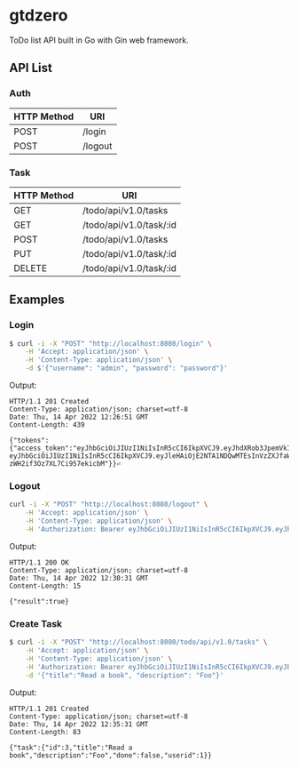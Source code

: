 # gtdzero

ToDo list API built in Go with Gin web framework.

## API List

### Auth

| HTTP Method | URI     |
| ----------- | ------- |
| POST        | /login  |
| POST        | /logout |

### Task

| HTTP Method | URI                     |
| ----------- | ----------------------- |
| GET         | /todo/api/v1.0/tasks    |
| GET         | /todo/api/v1.0/task/:id |
| POST        | /todo/api/v1.0/tasks    |
| PUT         | /todo/api/v1.0/task/:id |
| DELETE      | /todo/api/v1.0/task/:id |

## Examples

### Login

```bash
$ curl -i -X "POST" "http://localhost:8080/login" \
	-H 'Accept: application/json' \
	-H 'Content-Type: application/json' \
	-d $'{"username": "admin", "password": "password"}'
```

Output:

```
HTTP/1.1 201 Created
Content-Type: application/json; charset=utf-8
Date: Thu, 14 Apr 2022 12:26:51 GMT
Content-Length: 439

{"tokens":{"access_token":"eyJhbGciOiJIUzI1NiIsInR5cCI6IkpXVCJ9.eyJhdXRob3JpemVkIjp0cnVlLCJleHAiOjE2NDk5NDAxMTEsInVzZXJfaWQiOjEsInV1aWQiOiJiY2IwZjY4ZS03ZjQwLTQ3ZmYtYTM3OS0wZmRlOGEzNDBkNzUifQ.biW4Iz1JKrPdHdmLxoR5Z2VXsbFY9GyvuGXCDJuvRqo","refresh_token":"
eyJhbGciOiJIUzI1NiIsInR5cCI6IkpXVCJ9.eyJleHAiOjE2NTA1NDQwMTEsInVzZXJfaWQiOjEsInV1aWQiOiIyY2UzZTlkYS1kZGE5LTQ3OTMtYTE1Ni04ZjMwMzM5ZWQxM2UifQ.pP6RPF3g8NJvmc6ihm-zWH2if3Oz7XL7Ci957ekicbM"}}⏎
```

### Logout

```bash
curl -i -X "POST" "http://localhost:8080/logout" \
	-H 'Accept: application/json' \
	-H 'Content-Type: application/json' \
	-H 'Authorization: Bearer eyJhbGciOiJIUzI1NiIsInR5cCI6IkpXVCJ9.eyJhdXRob3JpemVkIjp0cnVlLCJleHAiOjE2NDk5NDAxMTEsInVzZXJfaWQiOjEsInV1aWQiOiJiY2IwZjY4ZS03ZjQwLTQ3ZmYtYTM3OS0wZmRlOGEzNDBkNzUifQ.biW4Iz1JKrPdHdmLxoR5Z2VXsbFY9GyvuGXCDJuvRqo'
```

Output:

```
HTTP/1.1 200 OK
Content-Type: application/json; charset=utf-8
Date: Thu, 14 Apr 2022 12:30:31 GMT
Content-Length: 15

{"result":true}
```

### Create Task

```bash
$ curl -i -X "POST" "http://localhost:8080/todo/api/v1.0/tasks" \
	-H 'Accept: application/json' \
	-H 'Content-Type: application/json' \
	-H 'Authorization: Bearer eyJhbGciOiJIUzI1NiIsInR5cCI6IkpXVCJ9.eyJhdXRob3JpemVkIjp0cnVlLCJleHAiOjE2NDk5NDAxMTEsInVzZXJfaWQiOjEsInV1aWQiOiJiY2IwZjY4ZS03ZjQwLTQ3ZmYtYTM3OS0wZmRlOGEzNDBkNzUifQ.biW4Iz1JKrPdHdmLxoR5Z2VXsbFY9GyvuGXCDJuvRqo' \
	-d '{"title":"Read a book", "description": "Foo"}'
```

Output:

```
HTTP/1.1 201 Created
Content-Type: application/json; charset=utf-8
Date: Thu, 14 Apr 2022 12:35:31 GMT
Content-Length: 83

{"task":{"id":3,"title":"Read a book","description":"Foo","done":false,"userid":1}}
```
